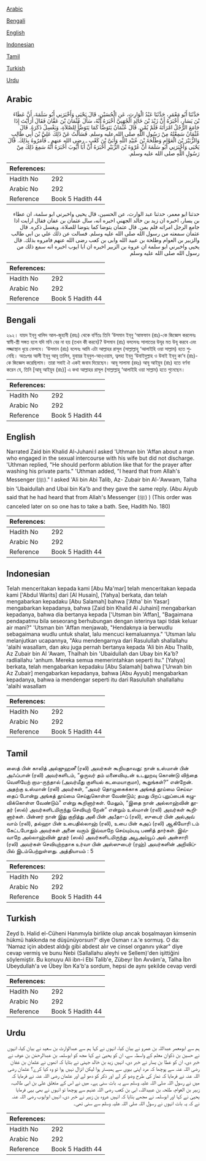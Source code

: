[Arabic](#arabic)

[Bengali](#bengali)

[English](#english)

[Indonesian](#indonesian)

[Tamil](#tamil)

[Turkish](#turkish)

[Urdu](#urdu)

## Arabic


<div dir="rtl" lang="ar" style={{fontSize:'larger',backgroundColor:'#f8f9fa',padding:20}}>
حَدَّثَنَا أَبُو مَعْمَرٍ، حَدَّثَنَا عَبْدُ الْوَارِثِ، عَنِ الْحُسَيْنِ، قَالَ يَحْيَى وَأَخْبَرَنِي أَبُو سَلَمَةَ، أَنَّ عَطَاءَ بْنَ يَسَارٍ، أَخْبَرَهُ أَنَّ زَيْدَ بْنَ خَالِدٍ الْجُهَنِيَّ أَخْبَرَهُ أَنَّهُ، سَأَلَ عُثْمَانَ بْنَ عَفَّانَ فَقَالَ أَرَأَيْتَ إِذَا جَامَعَ الرَّجُلُ امْرَأَتَهُ فَلَمْ يُمْنِ‏.‏ قَالَ عُثْمَانُ يَتَوَضَّأُ كَمَا يَتَوَضَّأُ لِلصَّلاَةِ، وَيَغْسِلُ ذَكَرَهُ‏.‏ قَالَ عُثْمَانُ سَمِعْتُهُ مِنْ رَسُولِ اللَّهِ صلى الله عليه وسلم‏.‏ فَسَأَلْتُ عَنْ ذَلِكَ عَلِيَّ بْنَ أَبِي طَالِبٍ وَالزُّبَيْرَ بْنَ الْعَوَّامِ وَطَلْحَةَ بْنَ عُبَيْدِ اللَّهِ وَأُبَىَّ بْنَ كَعْبٍ ـ رضى الله عنهم ـ فَأَمَرُوهُ بِذَلِكَ‏.‏ قَالَ يَحْيَى وَأَخْبَرَنِي أَبُو سَلَمَةَ أَنَّ عُرْوَةَ بْنَ الزُّبَيْرِ أَخْبَرَهُ أَنَّ أَبَا أَيُّوبَ أَخْبَرَهُ أَنَّهُ سَمِعَ ذَلِكَ مِنْ رَسُولِ اللَّهِ صلى الله عليه وسلم‏.‏
</div>
<div style={{backgroundColor:'#f8f9fa',padding:20, marginBottom: 10}}><table> <thead> <tr> <th>References:</th> <th></th> </tr> </thead> <tbody><tr><td>Hadith No</td><td>292</td></tr><tr><td>Arabic No</td><td>292</td></tr><tr><td>Reference</td><td>Book 5 Hadith 44</td></tr></tbody></table></div>


<div dir="rtl" lang="ar" style={{fontSize:'larger',backgroundColor:'#f8f9fa',padding:20}}>
حدثنا ابو معمر، حدثنا عبد الوارث، عن الحسين، قال يحيى واخبرني ابو سلمة، ان عطاء بن يسار، اخبره ان زيد بن خالد الجهني اخبره انه، سال عثمان بن عفان فقال ارايت اذا جامع الرجل امراته فلم يمن. قال عثمان يتوضا كما يتوضا للصلاة، ويغسل ذكره. قال عثمان سمعته من رسول الله صلى الله عليه وسلم. فسالت عن ذلك علي بن ابي طالب والزبير بن العوام وطلحة بن عبيد الله وابى بن كعب رضى الله عنهم فامروه بذلك. قال يحيى واخبرني ابو سلمة ان عروة بن الزبير اخبره ان ابا ايوب اخبره انه سمع ذلك من رسول الله صلى الله عليه وسلم
</div>
<div style={{backgroundColor:'#f8f9fa',padding:20, marginBottom: 10}}><table> <thead> <tr> <th>References:</th> <th></th> </tr> </thead> <tbody><tr><td>Hadith No</td><td>292</td></tr><tr><td>Arabic No</td><td>292</td></tr><tr><td>Reference</td><td>Book 5 Hadith 44</td></tr></tbody></table></div>

## Bengali


<div dir="ltr" lang="bn" style={{fontSize:'larger',backgroundColor:'#f8f9fa',padding:20}}>
২৯২। যায়দ ইব্‌নু খালিদ আল-জুহানী (রহঃ) থেকে বর্ণিতঃ তিনি ‘উসমান ইব্‌নু ‘আফফান (রাঃ)-কে জিজ্ঞেস করলেনঃ স্বামী-স্ত্রী সঙ্গত হলে যদি মনি বের না হয় (তখন কী করবে)? উসমান (রাঃ) বললেনঃ সালাতের উযূর মত উযূ করবে এবং লজ্জাস্থান ধুয়ে ফেলবে। ‘উসমান (রাঃ) বলেনঃ আমি এটা আল্লাহর রাসূল (সাল্লাল্লাহু ‘আলাইহি ওয়া সাল্লাম) হতে শুনেছি। অতঃপর আলী ইব্‌নু আবূ তালিব, যুবায়র ইব্‌নুল-আও্‌ওয়াম, ত্বলহা ইব্‌নু ‘উবাইদুল্লাহ ও উবাই ইব্‌নু কা‘ব (রাঃ)-কে জিজ্ঞেস করেছিলাম। তারা সবাই ঐ একই জবাব দিয়েছেন। আবূ সালামা (রহঃ) আবূ আইয়ুব (রাঃ) হতে বর্ণনা করেন যে, তিনি [আবূ আইয়ুব (রাঃ)] এ কথা আল্লাহর রাসূল (সাল্লাল্লাহু ‘আলাইহি ওয়া সাল্লাম) হতে শুনেছেন।
</div>
<div style={{backgroundColor:'#f8f9fa',padding:20, marginBottom: 10}}><table> <thead> <tr> <th>References:</th> <th></th> </tr> </thead> <tbody><tr><td>Hadith No</td><td>292</td></tr><tr><td>Arabic No</td><td>292</td></tr><tr><td>Reference</td><td>Book 5 Hadith 44</td></tr></tbody></table></div>

## English


<div dir="ltr" lang="en" style={{fontSize:'larger',backgroundColor:'#f8f9fa',padding:20}}>
Narrated Zaid bin Khalid Al-Juhani:I asked 'Uthman bin 'Affan about a man who engaged in the sexual intercourse with his wife but did not discharge. 'Uthman replied, "He should perform ablution like that for the prayer after washing his private parts." 'Uthman added, "I heard that from Allah's Messenger (ﷺ)." I asked 'Ali bin Abi Talib, Az- Zubair bin Al-'Awwam, Talha bin 'Ubaidullah and Ubai bin Ka'b and they gave the same reply. (Abu Aiyub said that he had heard that from Allah's Messenger (ﷺ) ) (This order was canceled later on so one has to take a bath. See, Hadith No. 180)
</div>
<div style={{backgroundColor:'#f8f9fa',padding:20, marginBottom: 10}}><table> <thead> <tr> <th>References:</th> <th></th> </tr> </thead> <tbody><tr><td>Hadith No</td><td>292</td></tr><tr><td>Arabic No</td><td>292</td></tr><tr><td>Reference</td><td>Book 5 Hadith 44</td></tr></tbody></table></div>

## Indonesian


<div dir="ltr" lang="id" style={{fontSize:'larger',backgroundColor:'#f8f9fa',padding:20}}>
Telah menceritakan kepada kami [Abu Ma'mar] telah menceritakan kepada kami ['Abdul Warits] dari [Al Husain], [Yahya] berkata, dan telah mengabarkan kepadaku [Abu Salamah] bahwa ['Atha' bin Yasar] mengabarkan kepadanya, bahwa [Zaid bin Khalid Al Juhaini] mengabarkan kepadanya, bahwa dia bertanya kepada ['Utsman bin 'Affan], "Bagaimana pendapatmu bila seseorang berhubungan dengan isterinya tapi tidak keluar air mani?" 'Utsman bin 'Affan menjawab, "Hendaknya ia berwudlu sebagaimana wudlu untuk shalat, lalu mencuci kemaluannya." 'Utsman lalu melanjutkan ucapannya, "Aku mendengarnya dari Rasulullah shallallahu 'alaihi wasallam, dan aku juga pernah bertanya kepada 'Ali bin Abu Thalib, Az Zubair bin Al 'Awam, Thalhah bin 'Ubaidullah dan Ubay bin Ka'b? radliallahu 'anhum. Mereka semua memerintahkan seperti itu." [Yahya] berkata, telah mengabarkan kepadaku [Abu Salamah] bahwa ['Urwah bin Az Zubair] mengabarkan kepadanya, bahwa [Abu Ayyub] mengabarkan kepadanya, bahwa ia mendengar seperti itu dari Rasulullah shallallahu 'alaihi wasallam
</div>
<div style={{backgroundColor:'#f8f9fa',padding:20, marginBottom: 10}}><table> <thead> <tr> <th>References:</th> <th></th> </tr> </thead> <tbody><tr><td>Hadith No</td><td>292</td></tr><tr><td>Arabic No</td><td>292</td></tr><tr><td>Reference</td><td>Book 5 Hadith 44</td></tr></tbody></table></div>

## Tamil


<div dir="ltr" lang="ta" style={{fontSize:'larger',backgroundColor:'#f8f9fa',padding:20}}>
ஸைத் பின் காலித் அல்ஜுஹனீ (ரலி) அவர்கள் கூறியதாவது: நான் உஸ்மான் பின் அஃப்பான் (ரலி) அவர்களிடம், “ஒருவர் தம் மனைவியுடன் உடலுறவு கொண்டு விந்தை வெளியேற் றாம-ருந்தால் (அவர்மீது குளியல் கடமையாகுமா), கூறுங்கள்?” என்றேன். அதற்கு உஸ்மான் (ரலி) அவர்கள், “அவர் தொழுகைக்காக அங்கத் தூய்மை செய்வதைப் போன்று அங்கத் தூய்மை செய்துகொள்ள வேண்டும்; தமது பிறப் புறுப்பைக் கழுவிக்கொள்ள வேண்டும்” என்று கூறினார்கள். மேலும், “இதை நான் அல்லாஹ்வின் தூதர் (ஸல்) அவர்களிடமிருந்து செவியுற் றேன்” என்றும் உஸ்மான் (ரலி) அவர்கள் கூறினார்கள். பின்னர் நான் இது குறித்து அலீ பின் அபீதா-ப் (ரலி), ஸுபைர் பின் அல்அவ் வாம் (ரலி), தல்ஹா பின் உபைதில்லாஹ் (ரலி), உபை பின் கஅப் (ரலி) ஆகியோரி டம் கேட்டபோதும் அவர்கள் அனை வரும் இவ்வாறே செய்யும்படி பணித் தார்கள். இவ்வாறே அல்லாஹ்வின் தூதர் (ஸல்) அவர்களிடமிருந்து அபூஅய்யூப் அல் அன்சாரி (ரலி) அவர்கள் செவியுற்றதாக உர்வா பின் அஸ்ஸுபைர் (ரஹ்) அவர்களின் அறிவிப்பில் இடம்பெற்றுள்ளது. அத்தியாயம் : 5
</div>
<div style={{backgroundColor:'#f8f9fa',padding:20, marginBottom: 10}}><table> <thead> <tr> <th>References:</th> <th></th> </tr> </thead> <tbody><tr><td>Hadith No</td><td>292</td></tr><tr><td>Arabic No</td><td>292</td></tr><tr><td>Reference</td><td>Book 5 Hadith 44</td></tr></tbody></table></div>

## Turkish


<div dir="ltr" lang="tr" style={{fontSize:'larger',backgroundColor:'#f8f9fa',padding:20}}>
Zeyd b. Halid el-Cüheni Hanımıyla birlikte olup ancak boşalmayan kimsenin hükmü hakkında ne düşünüyorsun?' diye Osman r.a.'e sormuş. O da: 'Namaz için abdest aldığı gibi abdest alır ve cinsel organını yıkar" diye cevap vermiş ve bunu Nebi (Sallallahu aleyhi ve Sellem)'den işittiğini söylemiştir. Bu konuyu Ali ibn-i Ebi Talib'e, Zübeyr İbn Avvâm'a, Talha İbn Ubeydullah'a ve Übey İbn Ka'b'a sordum, hepsi de aynı şekilde cevap verdi
</div>
<div style={{backgroundColor:'#f8f9fa',padding:20, marginBottom: 10}}><table> <thead> <tr> <th>References:</th> <th></th> </tr> </thead> <tbody><tr><td>Hadith No</td><td>292</td></tr><tr><td>Arabic No</td><td>292</td></tr><tr><td>Reference</td><td>Book 5 Hadith 44</td></tr></tbody></table></div>

## Urdu


<div dir="rtl" lang="ur" style={{fontSize:'larger',backgroundColor:'#f8f9fa',padding:20}}>
ہم سے ابومعمر عبداللہ بن عمرو نے بیان کیا، انہوں نے کہا ہم سے عبدالوارث بن سعید نے بیان کیا، انہوں نے حسین بن ذکوان معلم کے واسطہ سے، ان کو یحییٰ نے کہا مجھ کو ابوسلمہ بن عبدالرحمٰن بن عوف نے خبر دی، ان کو عطا بن یسار نے خبر دی، انہیں زید بن خالد جہنی نے بتایا کہ انھوں نے عثمان بن عفان رضی اللہ عنہ سے پوچھا کہ مرد اپنی بیوی سے ہمبستر ہوا لیکن انزال نہیں ہوا تو وہ کیا کرے؟ عثمان رضی اللہ عنہ نے فرمایا کہ نماز کی طرح وضو کر لے اور ذکر کو دھو لے اور عثمان رضی اللہ عنہ نے فرمایا کہ میں نے رسول اللہ صلی اللہ علیہ وسلم سے یہ بات سنی ہے۔ میں نے اس کے متعلق علی بن ابی طالب، زبیر بن العوام، طلحہ بن عبیداللہ، ابی بن کعب رضی اللہ عنہم سے پوچھا تو انہوں نے بھی یہی فرمایا یحییٰ نے کہا اور ابوسلمہ نے مجھے بتایا کہ انہیں عروہ بن زبیر نے خبر دی، انہیں ابوایوب رضی اللہ عنہ نے کہ یہ بات انہوں نے رسول اللہ صلی اللہ علیہ وسلم سے سنی تھی۔
</div>
<div style={{backgroundColor:'#f8f9fa',padding:20, marginBottom: 10}}><table> <thead> <tr> <th>References:</th> <th></th> </tr> </thead> <tbody><tr><td>Hadith No</td><td>292</td></tr><tr><td>Arabic No</td><td>292</td></tr><tr><td>Reference</td><td>Book 5 Hadith 44</td></tr></tbody></table></div>